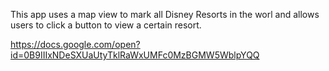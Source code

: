 This app uses a map view to mark all Disney Resorts in the worl and allows users to click a button to view a certain resort.

https://docs.google.com/open?id=0B9IIIxNDeSXUaUtyTklRaWxUMFc0MzBGMW5WblpYQQ
